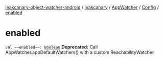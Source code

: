 [leakcanary-object-watcher-android](../../../index.md) / [leakcanary](../../index.md) / [AppWatcher](../index.md) / [Config](index.md) / [enabled](./enabled.md)

# enabled

`val ~~enabled~~: `[`Boolean`](https://kotlinlang.org/api/latest/jvm/stdlib/kotlin/-boolean/index.html)
**Deprecated:** Call AppWatcher.appDefaultWatchers() with a custom ReachabilityWatcher

